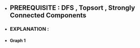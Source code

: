 - ## PREREQUISITE : DFS , Topsort , Strongly Connected Components
- ### EXPLANATION :
- #### Graph 1 
